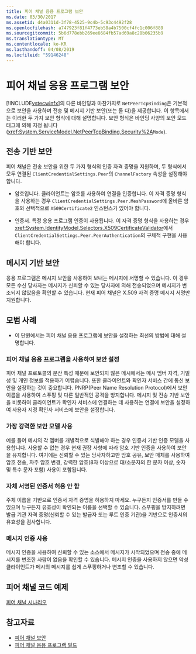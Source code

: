 ```yaml
---
title: 피어 채널 응용 프로그램 보안
ms.date: 03/30/2017
ms.assetid: d4a0311d-3f78-4525-9c4b-5c93c4492f28
ms.openlocfilehash: a747923f81f4773eb58a4b7500cf4fc1c006f889
ms.sourcegitcommit: 5b6d778ebb269ee6684fb57ad69a8c28b06235b9
ms.translationtype: MT
ms.contentlocale: ko-KR
ms.lasthandoff: 04/08/2019
ms.locfileid: "59146248"
---
```

# <a name="securing-peer-channel-applications"></a>피어 채널 응용 프로그램 보안
[!INCLUDE[vstecwinfx](../../../../includes/vstecwinfx-md.md)]의 다른 바인딩과 마찬가지로 `NetPeerTcpBinding`은 기본적으로 보안을 사용하며 전송 및 메시지 기반 보안(또는 둘 다)을 제공합니다. 이 항목에서는 이러한 두 가지 보안 형식에 대해 설명합니다. 보안 형식은 바인딩 사양의 보안 모드 태그에 의해 지정 됩니다 (<xref:System.ServiceModel.NetPeerTcpBinding.Security%2A>`Mode`).  
  
## <a name="transport-based-security"></a>전송 기반 보안  
 피어 채널은 전송 보안을 위한 두 가지 형식의 인증 자격 증명을 지원하며, 두 형식에서 모두 연결된 `ClientCredentialSettings.Peer`의 `ChannelFactory` 속성을 설정해야 합니다.  
  
-   암호입니다. 클라이언트는 암호를 사용하여 연결을 인증합니다. 이 자격 증명 형식을 사용하는 경우 `ClientCredentialSettings.Peer.MeshPassword`에 올바른 암호와 선택적으로 `X509Certificate2` 인스턴스가 있어야 합니다.  
  
-   인증서. 특정 응용 프로그램 인증이 사용됩니다. 이 자격 증명 형식을 사용하는 경우 <xref:System.IdentityModel.Selectors.X509CertificateValidator>에서 `ClientCredentialSettings.Peer.PeerAuthentication`의 구체적 구현을 사용해야 합니다.  
  
## <a name="message-based-security"></a>메시지 기반 보안  
 응용 프로그램은 메시지 보안을 사용하여 보내는 메시지에 서명할 수 있습니다. 이 경우 모든 수신 당사자는 메시지가 신뢰할 수 있는 당사자에 의해 전송되었으며 메시지가 변조되지 않았음을 확인할 수 있습니다. 현재 피어 채널은 X.509 자격 증명 메시지 서명만 지원합니다.  
  
## <a name="best-practices"></a>모범 사례  
  
-   이 단원에서는 피어 채널 응용 프로그램에 보안을 설정하는 최선의 방법에 대해 설명합니다.  
  
### <a name="enable-security-with-peer-channel-applications"></a>피어 채널 응용 프로그램을 사용하여 보안 설정  
 피어 채널 프로토콜의 분산 특성 때문에 보안되지 않은 메시에서는 메시 멤버 자격, 기밀성 및 개인 정보를 적용하기 어렵습니다. 또한 클라이언트와 확인자 서비스 간에 통신 보안을 설정하는 것이 중요합니다. PNRP(Peer Name Resolution Protocol)에서 보안 이름을 사용하여 스푸핑 및 다른 일반적인 공격을 방지합니다. 메시지 및 전송 기반 보안을 비롯하여 클라이언트가 확인자 서비스에 연결하는 데 사용하는 연결에 보안을 설정하여 사용자 지정 확인자 서비스에 보안을 설정합니다.  
  
### <a name="use-the-strongest-possible-security-model"></a>가장 강력한 보안 모델 사용  
 예를 들어 메시의 각 멤버를 개별적으로 식별해야 하는 경우 인증서 기반 인증 모델을 사용합니다. 사용할 수 없는 경우 현재 권장 사항에 따라 암호 기반 인증을 사용하여 보안을 유지합니다. 여기에는 신뢰할 수 있는 당사자하고만 암호 공유, 보안 매체를 사용하여 암호 전송, 자주 암호 변경, 강력한 암호(8자 이상으로 대/소문자의 한 문자 이상, 숫자 및 특수 문자 포함) 사용이 포함됩니다.  
  
### <a name="never-accept-self-signed-certificates"></a>자체 서명된 인증서 허용 안 함  
 주체 이름을 기반으로 인증서 자격 증명을 허용하지 마세요. 누구든지 인증서를 만들 수 있으며 누구든지 유효성이 확인되는 이름을 선택할 수 있습니다. 스푸핑을 방지하려면 발급 기관 자격 증명(신뢰할 수 있는 발급자 또는 루트 인증 기관)을 기반으로 인증서의 유효성을 검사합니다.  
  
### <a name="use-message-authentication"></a>메시지 인증 사용  
 메시지 인증을 사용하여 신뢰할 수 있는 소스에서 메시지가 시작되었으며 전송 중에 메시지를 변조한 사람이 없음을 확인할 수 있습니다. 메시지 인증을 사용하지 않으면 악성 클라이언트가 메시의 메시지를 쉽게 스푸핑하거나 변조할 수 있습니다.  
  
## <a name="peer-channel-code-examples"></a>피어 채널 코드 예제  
 [피어 채널 시나리오](../../../../docs/framework/wcf/feature-details/peer-channel-scenarios.md)  
  
## <a name="see-also"></a>참고자료

- [피어 채널 보안](../../../../docs/framework/wcf/feature-details/peer-channel-security.md)
- [피어 채널 응용 프로그램 빌드](../../../../docs/framework/wcf/feature-details/building-a-peer-channel-application.md)
